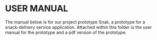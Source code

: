 # USER MANUAL
The manual below is for our project prototype Snak, a prototype for a snack-delivery service application.
Attached within this folder is the user manual for the prototype and a pdf version of the prototype.
